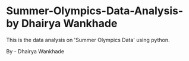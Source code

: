 # Summer-Olympics-Data-Analysis-by Dhairya Wankhade
This is the data analysis on 'Summer Olympics Data' using python.

By - Dhairya Wankhade
